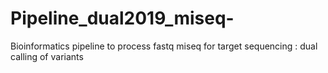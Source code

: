 # Pipeline_dual2019_miseq-
Bioinformatics pipeline to process fastq miseq for target sequencing : dual calling of variants
